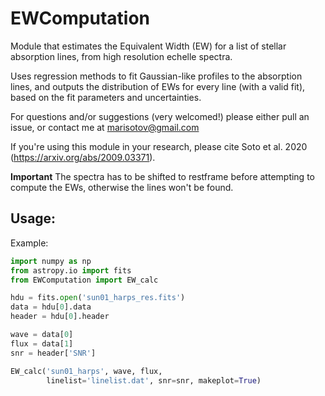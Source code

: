 # EWComputation
Module that estimates the Equivalent Width (EW) for a list of stellar absorption lines, from high resolution echelle spectra. 

Uses regression methods to fit Gaussian-like profiles to the absorption lines, and outputs the distribution of EWs for every line (with a valid fit), based on the fit parameters and uncertainties.

For questions and/or suggestions (very welcomed!) please either pull an issue, or contact me at marisotov@gmail.com

If you're using this module in your research, please cite Soto et al. 2020 (https://arxiv.org/abs/2009.03371).

**Important**
The spectra has to be shifted to restframe before attempting to
compute the EWs, otherwise the lines won't be found.

## Usage:

Example:

```python
import numpy as np
from astropy.io import fits
from EWComputation import EW_calc

hdu = fits.open('sun01_harps_res.fits')
data = hdu[0].data
header = hdu[0].header

wave = data[0]
flux = data[1]
snr = header['SNR']

EW_calc('sun01_harps', wave, flux,
        linelist='linelist.dat', snr=snr, makeplot=True)
```
